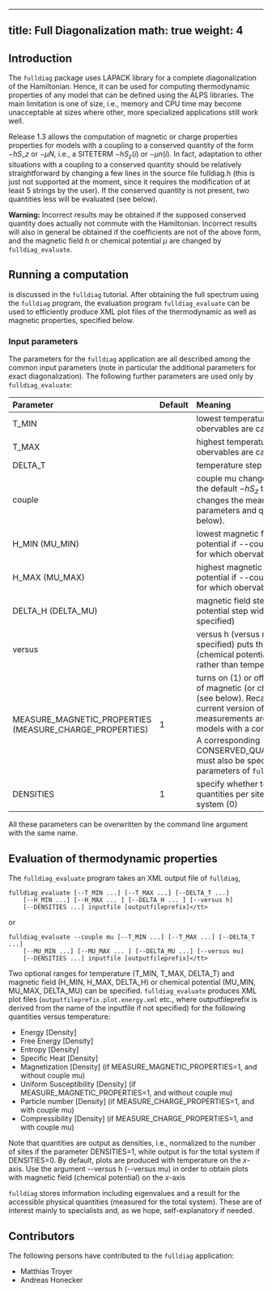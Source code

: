 
---
title: Full Diagonalization 
math: true
weight: 4
---

## Introduction

The `fulldiag` package uses LAPACK library for a complete diagonalization of the Hamiltonian. Hence, it can be used for computing thermodynamic properties of any model that can be defined using the ALPS libraries. The main limitation is one of size, i.e., memory and CPU time may become unacceptable at sizes where other, more specialized applications still work well.

Release 1.3 allows the computation of magnetic or charge properties properties for models with a coupling to a conserved quantity of the form $-hS\_z$ or $-\mu N$, i.e., a SITETERM $-h S_z(i)$ or $-\mu n(i)$. In fact, adaptation to other situations with a coupling to a conserved quantity should be relatively straightforward by changing a few lines in the source file fulldiag.h (this is just not supported at the moment, since it requires the modification of at least 5 strings by the user). If the conserved quantity is not present, two quantities less will be evaluated (see below).

**Warning:** Incorrect results may be obtained if the supposed conserved quantity does actually not commute with the Hamiltonian. Incorrect results will also in general be obtained if the coefficients are not of the above form, and the magnetic field $h$ or chemical potential $\mu$ are changed by `fulldiag_evaluate`.


## Running a computation

is discussed in the `fulldiag` tutorial. After obtaining the full spectrum using the `fulldiag` program, the evaluation program `fulldiag_evaluate` can be used to efficiently produce XML plot files of the thermodynamic as well as magnetic properties, specified below.

### Input parameters

The parameters for the `fulldiag` application are all described among the common input parameters (note in particular the additional parameters for exact diagonalization).
The following further parameters are used only by `fulldiag_evaluate`:

| **Parameter** | **Default** | **Meaning** |
| :------------ | :---------- | :---------- |
| T_MIN |  | lowest temperature for which obervables are calculated |
| T_MAX |  | highest temperature for which obervables are calculated |
| DELTA_T | | temperature step width |
| couple | | couple mu changes the coupling from the default $-h S_z$ to $-\ mu N$. It also changes the meaning of a few other parameters and quantities (see below). |
| H_MIN (MU_MIN) | | lowest magnetic field (chemical potential if --couple mu is specified) for which obervables are calculated |
| H_MAX (MU_MAX) | | highest magnetic field (chemical potential if --couple mu is specified) for which obervables are calculated |
| DELTA_H (DELTA_MU) | | magnetic field step width (chemical potential step width if --couple mu is specified) |
| versus | | versus h (versus mu if --couple mu is specified) puts the magnetic field (chemical potential) on the $x$-axis rather than temperature |
| MEASURE_MAGNETIC_PROPERTIES (MEASURE_CHARGE_PROPERTIES) | 1 | turns on (1) or off (0) the evaluation of magnetic (or charge) properties (see below). Recall that with the current version of `fulldiag`, such measurements are possible only for models with a conserved total $S_z$ or $N$. A corresponding CONSERVED_QUANTUMNUMBERS=... must also be specified in the parameters of `fulldiag`. |
| DENSITIES | 1 | specify whether to normalize quantities per site (1) or for the total system (0) |

All these parameters can be overwritten by the command line argument with the same name.

## Evaluation of thermodynamic properties

The `fulldiag_evaluate` program takes an XML output file of `fulldiag`, 

    fulldiag_evaluate [--T_MIN ...] [--T_MAX ...] [--DELTA_T ...]
        [--H_MIN ...] [--H_MAX ... ] [--DELTA_H ... ] [--versus h]
        [--DENSITIES ...] inputfile [outputfileprefix]</tt>

or 

    fulldiag_evaluate --couple mu [--T_MIN ...] [--T_MAX ...] [--DELTA_T ...]
        [--MU_MIN ...] [--MU_MAX ... ] [--DELTA_MU ...] [--versus mu]
        [--DENSITIES ...] inputfile [outputfileprefix]</tt>

Two optional ranges for temperature (T_MIN, T_MAX, DELTA_T) and magnetic field (H_MIN, H_MAX, DELTA_H) or chemical potential (MU_MIN, MU_MAX, DELTA_MU) can be specified. `fulldiag_evaluate` produces XML plot files (`outputfileprefix.plot.energy.xml` etc., where outputfileprefix is derived from the name of the inputfile if not specified) for the following quantities versus temperature:

- Energy [Density]
- Free Energy [Density]
- Entropy [Density]
- Specific Heat [Density]
- Magnetization [Density] (if MEASURE_MAGNETIC_PROPERTIES=1, and without couple mu)
- Uniform Susceptibility [Density] (if MEASURE_MAGNETIC_PROPERTIES=1, and without couple mu)
- Particle number [Density] (if MEASURE_CHARGE_PROPERTIES=1, and with couple mu)
- Compressibility [Density] (if MEASURE_CHARGE_PROPERTIES=1, and with couple mu)

Note that quantities are output as densities, i.e., normalized to the number of sites if the parameter DENSITIES=1, while output is for the total system if DENSITIES=0. By default, plots are produced with temperature on the $x$-axis. Use the argument --versus h (--versus mu) in order to obtain plots with magnetic field (chemical potential) on the $x$-axis

`fulldiag` stores information including eigenvalues and a result for the accessible physical quantities (measured for the total system). These are of interest mainly to specialists and, as we hope, self-explanatory if needed.

## Contributors

The following persons have contributed to the `fulldiag` application:

- Matthias Troyer
- Andreas Honecker 



